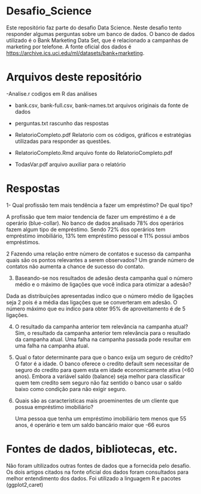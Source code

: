 # Desafio_Science

  Este repositório faz parte do desafio Data Science. Neste desafio tento responder algumas perguntas sobre um banco de dados. O banco de dados utilizado  é o Bank Marketing Data Set, que é relacionado a campanhas de marketing por telefone. A fonte oficial dos dados é https://archive.ics.uci.edu/ml/datasets/bank+marketing.

# Arquivos deste repositório

-Analise.r  codigos em R das análises

- bank.csv, bank-full.csv, bank-names.txt arquivos originais  da fonte de dados

- perguntas.txt rascunho das respostas

- RelatorioCompleto.pdf Relatorio com os códigos, gráficos e estratégias utilizadas para responder as questões.

- RelatorioCompleto.Rmd arquivo fonte do RelatorioCompleto.pdf

- TodasVar.pdf arquivo auxiliar para o relatório
  
# Respostas

1- Qual profissão tem mais tendência a fazer um empréstimo? De qual tipo?

 A profissão que tem maior tendencia de fazer um empréstimo é a de operário (blue-collar). No banco de dados analisado 78% dos operários fazem algum tipo de empréstimo. Sendo 72% dos operários tem empréstimo imobiliário, 13% tem empréstimo pessoal e 11% possui ambos empréstimos.
 
2 Fazendo uma relação entre número de contatos e sucesso da campanha quais são os pontos relevantes a serem observados?
      Um grande número de contatos não aumenta a chance de sucesso do contato.
      
3. Baseando-se nos resultados de adesão desta campanha qual o número médio e o máximo de ligações que você indica para otimizar a adesão? 

  Dada as distribuições apresentadas indico que o número médio de ligações seja 2 pois é a média das ligações que se converteram em adesão. O número  máximo que eu indico para obter 95% de aproveitamento é de 5 ligações. 
  
4. O resultado da campanha anterior tem relevância na campanha atual?
  Sim, o resultado da campanha anterior tem relevância para o resultado da campanha atual. Uma falha na campanha passada pode resultar em uma falha na campanha atual. 
  
5. Qual o fator determinante para que o banco exija um seguro de crédito?
   O fator é a idade. O banco oferece o credito default sem necessitar de seguro do credito para quem esta em idade economicamente ativa (<60 anos). Embora a  variável saldo (balance) seja melhor para classificar quem tem credito sem seguro não faz sentido o banco usar o saldo baixo como condição para não exigir seguro. 
  
6. Quais são as características mais proeminentes de um cliente que possua empréstimo imobiliário?

   Uma pessoa que tenha um empréstimo imobiliário tem menos que 55 anos, é operário e tem um saldo bancário maior que -66 euros

# Fontes de dados, bibliotecas, etc.
   Não foram ultilizados outras fontes de dados que a fornecida pelo desafio. Os dois artigos citados na fonte oficial dos dados foram consultados para melhor entendimento dos dados. Foi utilizado a linguagem R e pacotes (ggplot2,caret)